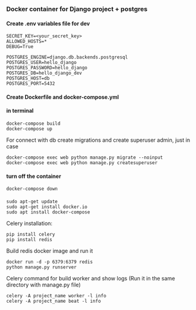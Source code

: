 ### Docker container for Django project + postgres
#### Create .env variables file for dev
```
SECRET_KEY=<your_secret_key>
ALLOWED_HOSTS=*
DEBUG=True

POSTGRES_ENGINE=django.db.backends.postgresql
POSTGRES_USER=hello_django
POSTGRES_PASSWORD=hello_django
POSTGRES_DB=hello_django_dev
POSTGRES_HOST=db
POSTGRES_PORT=5432

```
#### Create Dockerfile and docker-compose.yml
#### in terminal
```
docker-compose build
docker-compose up
```
For connect with db create migrations and create superuser admin, just in case
```
docker-compose exec web python manage.py migrate --noinput
docker-compose exec web python manage.py createsuperuser 
```
#### turn off the container
```
docker-compose down
```

####
```
sudo apt-get update
sudo apt-get install docker.io
sudo apt install docker-compose
```
Celery installation:
```
pip install celery
pip install redis
```
Build redis docker image and run it 
```
docker run -d -p 6379:6379 redis
python manage.py runserver
```
Celery command for build worker and show logs
(Run it in the same directory with manage.py file)
```
celery -A project_name worker -l info
celery -A project_name beat -l info
```